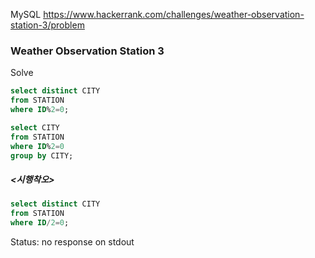 <!--# SQL-->
MySQL https://www.hackerrank.com/challenges/weather-observation-station-3/problem
### Weather Observation Station 3

Solve
```sql
select distinct CITY
from STATION
where ID%2=0;
```

```sql
select CITY
from STATION
where ID%2=0
group by CITY;
```

##### <시행착오>
```sql
select distinct CITY
from STATION
where ID/2=0;
```

Status: no response on stdout
